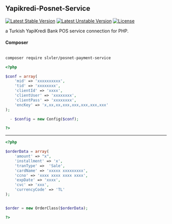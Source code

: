 # 

## Yapikredi-Posnet-Service
[![Latest Stable Version](http://poser.pugx.org/slvler/posnet-payment-service/v)](https://packagist.org/packages/slvler/posnet-payment-service)
[![Latest Unstable Version](http://poser.pugx.org/slvler/posnet-payment-service/v/unstable)](https://packagist.org/packages/slvler/posnet-payment-service)
[![License](http://poser.pugx.org/slvler/posnet-payment-service/license)](https://packagist.org/packages/slvler/posnet-payment-service)


a Turkish YapiKredi Bank POS service connection for PHP.


#### Composer

```bash

composer require slvler/posnet-payment-service

```


```php
<?php

$conf = array(
    'mid' => 'xxxxxxxxxx',
    'tid' => 'xxxxxxxx',
    'clientId' => 'xxxx',
    'clientUser' => 'xxxxxxxx',
    'clientPass' => 'xxxxxxxx',
    'encKey' => 'x,xx,xx,xxx,xxx,xxx,xxx,xxx'
);

  - $config = new Config($conf); 

?>
```


------------
```php
<?php

$orderData = array(
    'amount' => "x",
    'installment' => 'x',
    'tranType' =>  'Sale',
    'cardName' => 'xxxxx xxxxxxxxx',
    'ccno' => 'xxxx xxxx xxxx xxxx',
    'expDate' => 'xxxx',
    'cvc' => 'xxx',
    'currencyCode' => 'TL'
);


$order = new OrderClass($orderData);

?>
```



